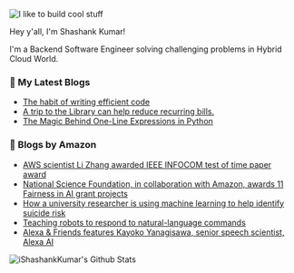 ![I like to build cool stuff](https://res.cloudinary.com/dt8g3rhcy/image/upload/v1595929574/i_like_to_build_cool_shit._1_nzbwjh.png)

Hey y'all, I'm Shashank Kumar! 

I'm a Backend Software Engineer solving challenging problems in Hybrid Cloud World.

### 📕 My Latest Blogs
<!-- BLOG-POST-LIST:START -->
- [The habit of writing efficient code](https://medium.com/@ishashankkumar/the-habit-of-writing-efficient-code-153b05f04269?source=rss-d24dda280d5f------2)
- [A trip to the Library can help reduce recurring bills.](https://medium.com/swlh/a-trip-to-the-library-can-help-reduce-recurring-bills-23bca495cdf5?source=rss-d24dda280d5f------2)
- [The Magic Behind One-Line Expressions in Python](https://medium.com/swlh/the-magic-behind-one-line-expressions-in-python-816c10180c5c?source=rss-d24dda280d5f------2)
<!-- BLOG-POST-LIST:END -->

### 📕 Blogs by Amazon
<!-- AMAZON-BLOG-POST-LIST:START -->
- [AWS scientist Li Zhang awarded IEEE INFOCOM test of time paper award](https://www.amazon.science/latest-news/aws-scientist-li-zhang-awarded-ieee-infocom-test-of-time-paper-award)
- [National Science Foundation, in collaboration with Amazon, awards 11 Fairness in AI grant projects](https://www.amazon.science/academic-engagements/national-science-foundation-in-collaboration-with-amazon-awards-11-fairness-in-ai-grant-projects)
- [How a university researcher is using machine learning to help identify suicide risk](https://www.amazon.science/research-awards/success-stories/how-a-university-researcher-is-using-machine-learning-to-help-identify-suicide-risk)
- [Teaching robots to respond to natural-language commands](https://www.amazon.science/blog/teaching-robots-to-respond-to-natural-language-commands)
- [Alexa & Friends features Kayoko Yanagisawa, senior speech scientist, Alexa AI](https://www.amazon.science/videos-webinars/alexa-friends-features-kayoko-yanagisawa-senior-speech-scientist-alexa-ai)
<!-- AMAZON-BLOG-POST-LIST:END -->



<img align="center" alt="iShashankKumar's Github Stats" src="https://github-readme-stats.vercel.app/api?username=ishashankkumar&show_icons=true&hide_border=true" />

